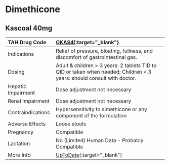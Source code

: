 # Dimethicone

## Kascoal 40mg

| TAH Drug Code      | [OKAS4](https://www.tahsda.org.tw/drugs/hissearch.php?drug_code=OKAS4){:target="_blank"}                               |
|:-------------------|:-----------------------------------------------------------------------------------------------------------------------|
| Indications        | Relief of pressure, bloating, fullness, and discomfort of gastrointestinal gas.                                        |
| Dosing             | Adult & children > 3 years: 2 tablets TID to QID or taken when needed; Children < 3 years: should consult with doctor. |
| Hepatic Impairment | Dose adjustment not necessary                                                                                          |
| Renal Impairment   | Dose adjustment not necessary                                                                                          |
| Contraindications  | Hypersensitivity to simethicone or any component of the formulation                                                    |
| Adverse Effects    | Loose stools                                                                                                           |
| Pregnancy          | Compatible                                                                                                             |
| Lactation          | No (Limited) Human Data - Probably Compatible                                                                          |
| More Info          | [UpToDate](https://www.uptodate.com/contents/dimethicone-drug-information){:target="_blank"}                           |

